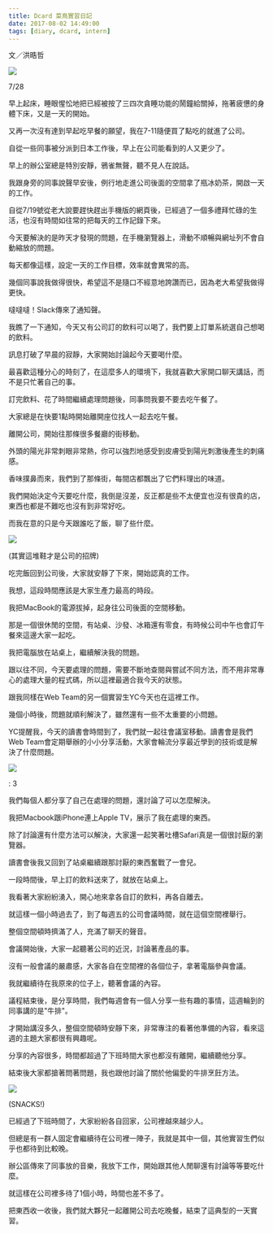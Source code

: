 ```yaml
---
title: Dcard 菜鳥實習日記
date: 2017-08-02 14:49:00
tags: [diary, dcard, intern]
---
```


文／洪晧哲

![](https://imgur.dcard.tw/vg17aC0.jpg)

7/28

早上起床，睡眼惺忪地把已經被按了三四次貪睡功能的鬧鐘給關掉，拖著疲憊的身體下床，又是一天的開始。

又再一次沒有達到早起吃早餐的願望，我在7-11隨便買了點吃的就進了公司。

自從一些同事被分派到日本工作後，早上在公司能看到的人又更少了。

早上的辦公室總是特別安靜，鴉雀無聲，聽不見人在說話。

我跟身旁的同事說聲早安後，例行地走進公司後面的空間拿了瓶冰奶茶，開啟一天的工作。

自從7/19號從老大說要趕快趕出手機版的網頁後，已經過了一個多禮拜忙碌的生活，也沒有時間如往常的把每天的工作記錄下來。

今天要解決的是昨天才發現的問題，在手機瀏覽器上，滑動不順暢與網址列不會自動縮放的問題。

每天都像這樣，設定一天的工作目標，效率就會異常的高。

幾個同事說我做得很快，希望這不是隨口不經意地誇讚而已，因為老大希望我做得更快。

噠噠噠！Slack傳來了通知聲。

我瞧了一下通知，今天又有公司訂的飲料可以喝了，我們要上訂單系統選自己想喝的飲料。

訊息打破了早晨的寂靜，大家開始討論起今天要喝什麼。

最喜歡這種分心的時刻了，在這麼多人的環境下，我就喜歡大家開口聊天講話，而不是只忙著自己的事。

訂完飲料、花了時間繼續處理問題後，同事問我要不要去吃午餐了。

大家總是在快要1點時開始離開座位找人一起去吃午餐。

離開公司，開始往那條很多餐廳的街移動。

外頭的陽光非常刺眼非常熱，你可以強烈地感受到皮膚受到陽光刺激後產生的刺痛感。

香味撲鼻而來，我們到了那條街，每間店都飄出了它們料理出的味道。

我們開始決定今天要吃什麼，我倒是沒差，反正都是些不太便宜也沒有很貴的店，東西也都是不難吃也沒有到非常好吃。

而我在意的只是今天跟誰吃了飯，聊了些什麼。

![](https://imgur.dcard.tw/VXAEIZ8.jpg)

(其實這堆鞋才是公司的招牌)

吃完飯回到公司後，大家就安靜了下來，開始認真的工作。

我想，這段時間應該是大家生產力最高的時段。

我把MacBook的電源拔掉，起身往公司後面的空間移動。

那是一個很休閒的空間，有站桌、沙發、冰箱還有零食，有時候公司中午也會訂午餐來這邊大家一起吃。

我把電腦放在站桌上，繼續解決我的問題。

跟以往不同，今天要處理的問題，需要不斷地查閱與嘗試不同方法，而不用非常專心的處理大量的程式碼，所以這裡最適合我今天的狀態。

跟我同樣在Web Team的另一個實習生YC今天也在這裡工作。

幾個小時後，問題就順利解決了，雖然還有一些不太重要的小問題。

YC提醒我，今天的讀書會時間到了，我們就一起往會議室移動。讀書會是我們Web Team會定期舉辦的小小分享活動，大家會輪流分享最近學到的技術或是解決了什麼問題。

![](https://imgur.dcard.tw/37cIQTU.jpg)

: 3

我們每個人都分享了自己在處理的問題，還討論了可以怎麼解決。

我把Macbook跟iPhone連上Apple TV，展示了我在處理的東西。

除了討論還有什麼方法可以解決，大家還一起笑著吐槽Safari真是一個很討厭的瀏覽器。

讀書會後我又回到了站桌繼續跟那討厭的東西奮戰了一會兒。

一段時間後，早上訂的飲料送來了，就放在站桌上。

我看著大家紛紛湧入，開心地來拿各自訂的飲料，再各自離去。

就這樣一個小時過去了，到了每週五的公司會議時間，就在這個空間裡舉行。

整個空間頓時擠滿了人，充滿了聊天的聲音。

會議開始後，大家一起聽著公司的近況，討論著產品的事。

沒有一般會議的嚴肅感，大家各自在空間裡的各個位子，拿著電腦參與會議。

我就繼續待在我原來的位子上，聽著會議的內容。

議程結束後，是分享時間，我們每週會有一個人分享一些有趣的事情，這週輪到的同事講的是"牛排"。

才開始講沒多久，整個空間頓時安靜下來，非常專注的看著他準備的內容，看來這週的主題大家都很有興趣呢。

分享的內容很多，時間都超過了下班時間大家也都沒有離開，繼續聽他分享。

結束後大家都搶著問著問題，我也跟他討論了關於他偏愛的牛排烹飪方法。

![](https://imgur.dcard.tw/ohcQYX9.jpg)

(SNACKS!)

已經過了下班時間了，大家紛紛各自回家，公司裡越來越少人。

但總是有一群人固定會繼續待在公司裡一陣子，我就是其中一個，其他實習生們似乎也都待到比較晚。

辦公區傳來了同事放的音樂，我放下工作，開始跟其他人閒聊還有討論等等要吃什麼。

就這樣在公司裡多待了1個小時，時間也差不多了。

把東西收一收後，我們就大夥兒一起離開公司去吃晚餐，結束了這典型的一天實習。